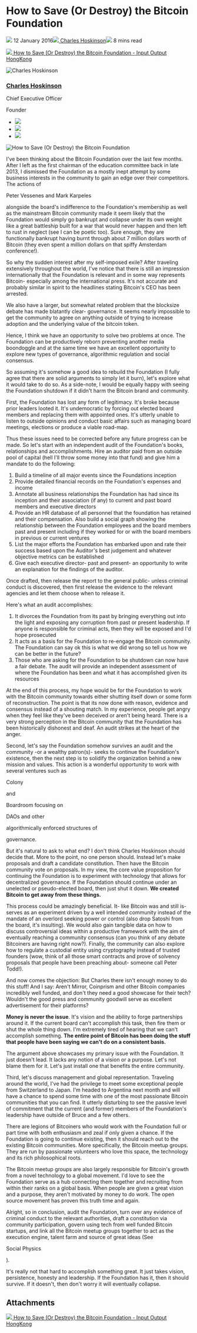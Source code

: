 # How to Save (Or Destroy) the Bitcoin Foundation
![](img/2016-01-12-how-to-save-or-destroy-bitcoin.002.png) 12 January 2016![](img/2016-01-12-how-to-save-or-destroy-bitcoin.002.png)[ Charles Hoskinson](/en/blog/authors/charles-hoskinson/page-1/)![](img/2016-01-12-how-to-save-or-destroy-bitcoin.003.png) 8 mins read

![](img/2016-01-12-how-to-save-or-destroy-bitcoin.004.png)[ How to Save (Or Destroy) the Bitcoin Foundation - Input Output HongKong](https://ucarecdn.com/797b349e-9715-475c-9915-4fc1b9ccbe45/-/inline/yes/ "How to Save (Or Destroy) the Bitcoin Foundation - Input Output HongKong")

![Charles Hoskinson](img/2016-01-12-how-to-save-or-destroy-bitcoin.005.png)[](/en/blog/authors/charles-hoskinson/page-1/)
### [**Charles Hoskinson**](/en/blog/authors/charles-hoskinson/page-1/)
Chief Executive Officer

Founder

- ![](img/2016-01-12-how-to-save-or-destroy-bitcoin.006.png)[](mailto:charles.hoskinson@iohk.io "Email")
- ![](img/2016-01-12-how-to-save-or-destroy-bitcoin.007.png)[](tmp///www.youtube.com/watch?v=Ja9D0kpksxw "YouTube")
- ![](img/2016-01-12-how-to-save-or-destroy-bitcoin.008.png)[](tmp///twitter.com/IOHK_Charles "Twitter")

![How to Save (Or Destroy) the Bitcoin Foundation](img/2016-01-12-how-to-save-or-destroy-bitcoin.009.jpeg)

I've been thinking about the Bitcoin Foundation over the last few months. After I left as the first chairman of the education committee back in late 2013, I dismissed the Foundation as a mostly inept attempt by some business interests in the community to gain an edge over their competitors. The actions of 

[](http://qz.com/81167/bitcoin-75-million-coinlab-lawsuit-against-mt-gox-could-destroy-currency-exchange/)

Peter Vessenes and Mark Karpeles

alongside the board's indifference to the Foundation's membership as well as the mainstream Bitcoin community made it seem likely that the Foundation would simply go bankrupt and collapse under its own weight like a great battleship built for a war that would never happen and then left to rust in neglect (see I can be poetic too). Sure enough, they are functionally bankrupt having burnt through about 7 million dollars worth of Bitcoin (they even spent a million dollars on that spiffy Amsterdam conference!).

So why the sudden interest after my self-imposed exile? After traveling extensively throughout the world, I've notice that there is still an impression internationally that the Foundation is relevant and in some way represents Bitcoin- especially among the international press. It's not accurate and probably similar in spirit to the headlines stating Bitcoin's CEO has been arrested.

We also have a larger, but somewhat related problem that the blocksize debate has made blatantly clear- governance. It seems nearly impossible to get the community to agree on anything outside of trying to increase adoption and the underlying value of the bitcoin token.

Hence, I think we have an opportunity to solve two problems at once. The Foundation can be productively reborn preventing another media boondoggle and at the same time we have an excellent opportunity to explore new types of governance, algorithmic regulation and social consensus.

So assuming it's somehow a good idea to rebuild the Foundation (I fully agree that there are solid arguments to simply let it burn), let's explore what it would take to do so. As a side-note, I would be equally happy with seeing the Foundation shutdown if it didn't harm the Bitcoin brand and community.

First, the Foundation has lost any form of legitimacy. It's broke because prior leaders looted it. It's undemocratic by forcing out elected board members and replacing them with appointed ones. It's utterly unable to listen to outside opinions and conduct basic affairs such as managing board meetings, elections or produce a viable road-map.

Thus these issues need to be corrected before any future progress can be made. So let's start with an independent audit of the Foundation's books, relationships and accomplishments. Hire an auditor paid from an outside pool of capital (hell I'll throw some money into that fund) and give him a mandate to do the following:

1. Build a timeline of all major events since the Foundations inception
1. Provide detailed financial records on the Foundation's expenses and income
1. Annotate all business relationships the Foundation has had since its inception and their association (if any) to current and past board members and executive directors
1. Provide an HR database of all personnel that the foundation has retained and their compensation. Also build a social graph showing the relationship between the Foundation employees and the board members past and present including if they worked for or with the board members in previous or current ventures
1. List the major efforts the Foundation has embarked upon and rate their success based upon the Auditor's best judgement and whatever objective metrics can be established
1. Give each executive director- past and present- an opportunity to write an explanation for the findings of the auditor.

Once drafted, then release the report to the general public- unless criminal conduct is discovered, then first release the evidence to the relevant agencies and let them choose when to release it.

Here's what an audit accomplishes:

1. It divorces the Foundation from its past by bringing everything out into the light and exposing any corruption from past or present leadership. If anyone is responsible for criminal acts, then they will be exposed and I'd hope prosecuted
1. It acts as a basis for the Foundation to re-engage the Bitcoin community. The Foundation can say ok this is what we did wrong so tell us how we can be better in the future?
1. Those who are asking for the Foundation to be shutdown can now have a fair debate. The audit will provide an independent assessment of where the Foundation has been and what it has accomplished given its resources

At the end of this process, my hope would be for the Foundation to work with the Bitcoin community towards either shutting itself down or some form of reconstruction. The point is that its now done with reason, evidence and consensus instead of a shouting match. In my experience, people get angry when they feel like they've been deceived or aren't being heard. There is a very strong perception in the Bitcoin community that the Foundation has been historically dishonest and deaf. An audit strikes at the heart of the anger.

Second, let's say the Foundation somehow survives an audit and the community -or a wealthy patron(s)- seeks to continue the Foundation's existence, then the next step is to solidify the organization behind a new mission and values. This action is a wonderful opportunity to work with several ventures such as 

[](http://colony.io/)

Colony

and 

[](http://boardroom.to/)

Boardroom focusing on 

[](https://en.wikipedia.org/wiki/Decentralized_autonomous_organization)

DAOs and other 

[](http://liquidfeedback.org/)

algorithmically enforced structures of 

[](https://e-estonia.com/)

governance.

But it's natural to ask to what end? I don't think Charles Hoskinson should decide that. More to the point, no one person should. Instead let's make proposals and draft a candidate constitution. Then have the Bitcoin community vote on proposals. In my view, the core value proposition for continuing the Foundation is to experiment with technology that allows for decentralized governance. If the Foundation should continue under an unelected or pseudo-elected board, then just shut it down. **We created Bitcoin to get away from these things.**

This process could be amazingly beneficial. It- like Bitcoin was and still is- serves as an experiment driven by a well intended community instead of the mandate of an overlord seeking power or control (also drop Satoshi from the board, it's insulting). We would also gain tangible data on how to discuss controversial ideas within a productive framework with the aim of eventually reaching a community consensus (can you think of any debate Bitcoiners are having right now?). Finally, the community can also explore how to regulate a custodial entity using cryptography instead of trusted founders (wow, think of all those smart contracts and prove of solvency proposals that people have been preaching about- someone call Peter Todd!).

And now comes the objection: But Charles there isn't enough money to do this stuff! And I say: Aren't Mirror, Coinprism and other Bitcoin companies incredibly well funded, and don't they need a good showcase for their tech? Wouldn't the good press and community goodwill serve as excellent advertisement for their platforms?

**Money is never the issue**. It's vision and the ability to forge partnerships around it. If the current board can't accomplish this task, then fire them or shut the whole thing down. I'm extremely tired of hearing that we can't accomplish something. **The entire point of Bitcoin has been doing the stuff that people have been saying we can't do on a consistent basis.** 

The argument above showcases my primary issue with the Foundation. It just doesn't lead. It lacks any notion of a vision or a purpose. Let's not blame them for it. Let's just install one that benefits the entire community.

Third, let's discuss management and global representation. Traveling around the world, I've had the privilege to meet some exceptional people from Switzerland to Japan. I'm headed to Argentina next month and will have a chance to spend some time with one of the most passionate Bitcoin communities that you can find. It utterly disturbing to see the passive level of commitment that the current (and former) members of the Foundation's leadership have outside of Bruce and a few others.

There are legions of Bitcoiners who would work with the Foundation full or part time with both enthusiasm and zeal if only given a chance. If the Foundation is going to continue existing, then it should reach out to the existing Bitcoin communities. More specifically, the Bitcoin meetup groups. They are run by passionate volunteers who love this space, the technology and its rich philosophical roots.

The Bitcoin meetup groups are also largely responsible for Bitcoin's growth from a novel technology to a global movement. I'd love to see the Foundation serve as a hub connecting them together and recruiting from within their ranks on a global basis. When people are given a great vision and a purpose, they aren't motivated by money to do work. The open source movement has proven this truth time and again.

Alright, so in conclusion, audit the Foundation, turn over any evidence of criminal conduct to the relevant authorities, draft a constitution via community participation, govern using tech from well funded Bitcoin startups, and link all the Bitcoin meetup groups together to act as the execution engine, talent farm and source of great ideas (See 

[](https://www.youtube.com/watch?v=HMBl0ttu-Ow)

Social Physics

).

It's really not that hard to accomplish something great. It just takes vision, persistence, honesty and leadership. If the Foundation has it, then it should survive. If it doesn't, then don't worry it will eventually collapse.
## **Attachments**
![](img/2016-01-12-how-to-save-or-destroy-bitcoin.004.png)[ How to Save (Or Destroy) the Bitcoin Foundation - Input Output HongKong](https://ucarecdn.com/797b349e-9715-475c-9915-4fc1b9ccbe45/-/inline/yes/ "How to Save (Or Destroy) the Bitcoin Foundation - Input Output HongKong")
